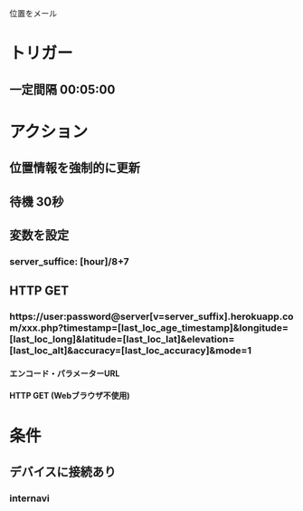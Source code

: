 位置をメール

# トリガー
## 一定間隔 00:05:00
 
# アクション
## 位置情報を強制的に更新
## 待機 30秒
## 変数を設定
### server_suffice: \[hour\]/8+7
## HTTP GET
### https://user:password@server\[v=server_suffix].herokuapp.com/xxx.php?timestamp=\[last_loc_age_timestamp\]&longitude=\[last_loc_long\]&latitude=\[last_loc_lat]&elevation=\[last_loc_alt\]&accuracy=\[last_loc_accuracy\]&mode=1
#### エンコード・パラメーターURL
#### HTTP GET (Webブラウザ不使用)

# 条件
## デバイスに接続あり
### internavi
